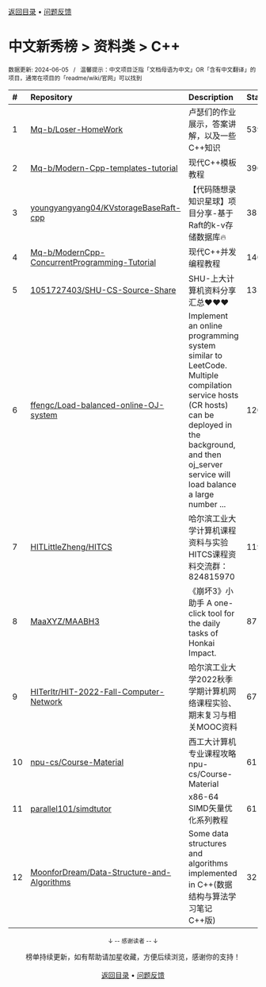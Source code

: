 <a href="https://github.com/GrowingGit/GitHub-Chinese-Top-Charts#github中文排行榜">返回目录</a> • <a href="/content/docs/feedback.md">问题反馈</a>

# 中文新秀榜 > 资料类 > C++
<sub>数据更新: 2024-06-05&nbsp;&nbsp;&nbsp;/&nbsp;&nbsp;&nbsp;温馨提示：中文项目泛指「文档母语为中文」OR「含有中文翻译」的项目，通常在项目的「readme/wiki/官网」可以找到</sub>

|#|Repository|Description|Stars|Updated|Created|
|:-|:-|:-|:-|:-|:-|
|1|[Mq-b/Loser-HomeWork](https://github.com/Mq-b/Loser-HomeWork)|卢瑟们的作业展示，答案讲解，以及一些C++知识|539|2024-05-28|2023-08-03|
|2|[Mq-b/Modern-Cpp-templates-tutorial](https://github.com/Mq-b/Modern-Cpp-templates-tutorial)|现代C++模板教程|396|2024-06-01|2023-12-26|
|3|[youngyangyang04/KVstorageBaseRaft-cpp](https://github.com/youngyangyang04/KVstorageBaseRaft-cpp)|【代码随想录知识星球】项目分享-基于Raft的k-v存储数据库🔥|385|2024-04-07|2023-12-07|
|4|[Mq-b/ModernCpp-ConcurrentProgramming-Tutorial](https://github.com/Mq-b/ModernCpp-ConcurrentProgramming-Tutorial)|现代C++并发编程教程|140|2024-06-04|2024-02-28|
|5|[1051727403/SHU-CS-Source-Share](https://github.com/1051727403/SHU-CS-Source-Share)|SHU-上大计算机资料分享汇总❤️❤️❤️|135|2024-05-20|2023-09-07|
|6|[ffengc/Load-balanced-online-OJ-system](https://github.com/ffengc/Load-balanced-online-OJ-system)|Implement an online programming system similar to LeetCode. Multiple compilation service hosts (CR hosts) can be deployed in the background, and then oj_server service will load balance a large number ...|120|2024-05-06|2023-10-20|
|7|[HITLittleZheng/HITCS](https://github.com/HITLittleZheng/HITCS)|哈尔滨工业大学计算机课程资料与实验HITCS课程资料交流群：824815970|119|2024-06-01|2024-01-13|
|8|[MaaXYZ/MAABH3](https://github.com/MaaXYZ/MAABH3)|《崩坏3》小助手   A one-click tool for the daily tasks of Honkai Impact.|87|2024-02-24|2023-08-04|
|9|[HITerltr/HIT-2022-Fall-Computer-Network](https://github.com/HITerltr/HIT-2022-Fall-Computer-Network)|哈尔滨工业大学2022秋季学期计算机网络课程实验、期末复习与相关MOOC资料|67|2024-03-09|2023-07-30|
|10|[npu-cs/Course-Material](https://github.com/npu-cs/Course-Material)|西工大计算机专业课程攻略   npu-cs/Course-Material|61|2024-01-17|2023-07-19|
|11|[parallel101/simdtutor](https://github.com/parallel101/simdtutor)|x86-64 SIMD矢量优化系列教程|61|2024-01-22|2023-06-16|
|12|[MoonforDream/Data-Structure-and-Algorithms](https://github.com/MoonforDream/Data-Structure-and-Algorithms)|Some data structures and algorithms implemented in C++(数据结构与算法学习笔记C++版)|32|2024-01-09|2024-01-08|

<div align="center">
    <p><sub>↓ -- 感谢读者 -- ↓</sub></p>
    榜单持续更新，如有帮助请加星收藏，方便后续浏览，感谢你的支持！
</div>

<br/>

<div align="center"><a href="https://github.com/GrowingGit/GitHub-Chinese-Top-Charts#github中文排行榜">返回目录</a> • <a href="/content/docs/feedback.md">问题反馈</a></div>
